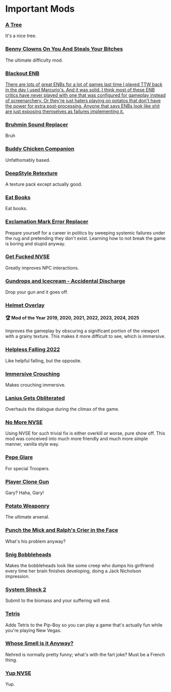 # Important Mods
### [A Tree](https://www.nexusmods.com/newvegas/mods/54191)
It's a nice tree.
### [Benny Clowns On You And Steals Your Bitches](https://www.nexusmods.com/newvegas/mods/75962)
The ultimate difficulty mod.
### [Blackout ENB](https://www.nexusmods.com/newvegas/mods/48203)
[There are lots of great ENBs for a lot of games last time I played TTW back in the day I used Marcurio's. And it was solid. I think most of these ENB critics have never played with one that was configured for gameplay instead of screenarchery. Or they're just haters playing on potatos that don't have the power for extra post-processing. Anyone that says ENBs look like shit are just exposing themselves as failures implementing it.](https://imgur.com/a/U2CikSN)
### [Bruhmin Sound Replacer](https://www.nexusmods.com/newvegas/mods/72795)
Bruh
### [Buddy Chicken Companion](https://www.nexusmods.com/newvegas/mods/61686)
Unfathomably based.
### [DeepStyle Retexture](https://www.nexusmods.com/newvegas/mods/66509)
A texture pack except actually good.
### [Eat Books](https://www.nexusmods.com/newvegas/mods/80425)
Eat books.
### [Exclamation Mark Error Replacer](https://www.nexusmods.com/newvegas/mods/76161)
Prepare yourself for a career in politics by sweeping systemic failures under the rug and pretending they don't exist. Learning how to not break the game is boring and stupid anyway.⠀⠀
### [Get Fucked NVSE](https://www.nexusmods.com/newvegas/mods/72619)
Greatly improves NPC interactions.
### [Gundrops and Icecream - Accidental Discharge](https://www.nexusmods.com/newvegas/mods/80586)
Drop your gun and it goes off.
### [Helmet Overlay](https://www.nexusmods.com/newvegas/mods/67870)
#### 🏆 Mod of the Year 2019, 2020, 2021, 2022, 2023, 2024, 2025
Improves the gameplay by obscuring a significant portion of the viewport with a grainy texture. This makes it more difficult to see, which is immersive.
### [Helpless Falling 2022](https://www.nexusmods.com/newvegas/mods/76448)
Like helpful falling, but the opposite.
### [Immersive Crouching](https://www.nexusmods.com/newvegas/mods/64787)
Makes crouching immersive.
### [Lanius Gets Obliterated](https://www.nexusmods.com/newvegas/mods/74032)
Overhauls the dialogue during the climax of the game.
### [No More NVSE](https://www.nexusmods.com/newvegas/mods/75839)
Using NVSE for such trivial fix is either overkill or worse, pure show off. This mod was conceived into much more friendly and much more simple manner, vanilla style way.
### [Pepe Glare](https://www.nexusmods.com/newvegas/mods/74984)
For special Troopers.
### [Player Clone Gun](https://www.nexusmods.com/newvegas/mods/76579)
Gary? Haha, Gary!
### [Potato Weaponry](https://www.nexusmods.com/newvegas/mods/63578)
The ultimate arsenal.
### [Punch the Mick and Ralph's Crier in the Face](https://www.nexusmods.com/newvegas/mods/71629)
What's his problem anyway?
### [Snig Bobbleheads](https://www.nexusmods.com/newvegas/mods/73956)
Makes the bobbleheads look like some creep who dumps his girlfriend every time her brain finishes developing, doing a Jack Nicholson impression.
### [System Shock 2](https://store.steampowered.com/app/238210/System_Shock_2/)
Submit to the biomass and your suffering will end.
### [Tetris](https://www.nexusmods.com/newvegas/mods/77779)
Adds Tetris to the Pip-Boy so you can play a game that's actually fun while you're playing New Vegas.
### [Whose Smell is it Anyway?](https://www.nexusmods.com/newvegas/mods/73957)
Nehred is normally pretty funny; what's with the fart joke? Must be a French thing.
### [Yup NVSE](https://www.nexusmods.com/newvegas/mods/77780)
Yup.

